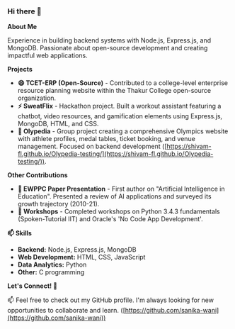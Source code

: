 ### Hi there 👋

<!--
**sanika-wani/sanika-wani** is a ✨ _special_ ✨ repository because its `README.md` (this file) appears on your GitHub profile.

Here are some ideas to get you started:

- 🔭 I’m currently working on ...
- 📫 I’m currently learning ...
- 👯 I’m looking to collaborate on ...
- 🤔 I’m looking for help with ...
- 💬 Ask me about ...
- 📫 How to reach me: ...
- 😄 Pronouns: ...
- ⚡ Fun fact: ...
-->
**About Me**

Experience in building backend systems with Node.js, Express.js, and MongoDB. Passionate about open-source development and creating impactful web applications.

**Projects**

* **😄 TCET-ERP (Open-Source)** - Contributed to a college-level enterprise resource planning website within the Thakur College open-source organization. 
* **⚡ SweatFlix** - Hackathon project. Built a workout assistant featuring a chatbot, video resources, and gamification elements using Express.js, MongoDB, HTML, and CSS.
* **👯 Olypedia** - Group project creating a comprehensive Olympics website with athlete profiles, medal tables, ticket booking, and venue management. Focused on backend development ([https://shivam-fl.github.io/Olypedia-testing/](https://shivam-fl.github.io/Olypedia-testing/)).

**Other Contributions**

* **💬 EWPPC Paper Presentation** - First author on "Artificial Intelligence in Education". Presented a review of AI applications and surveyed its growth trajectory (2010-21).
* **💬 Workshops** - Completed workshops on Python 3.4.3 fundamentals (Spoken-Tutorial IIT) and Oracle's 'No Code App Development'. 

**📫 Skills**

* **Backend:** Node.js, Express.js, MongoDB
* **Web Development:** HTML, CSS, JavaScript
* **Data Analytics:** Python
* **Other:** C programming

**Let's Connect! 👯**

📫 Feel free to check out my GitHub profile. I'm always looking for new opportunities to collaborate and learn.
([https://github.com/sanika-wani](https://github.com/sanika-wani))
